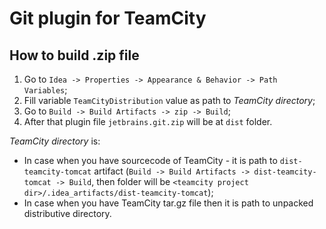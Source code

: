 Git plugin for TeamCity
=======================

How to build .zip file
----------------------

1. Go to `Idea -> Properties -> Appearance & Behavior -> Path Variables`;
2. Fill variable `TeamCityDistribution` value as path to _TeamCity directory_;
3. Go to `Build -> Build Artifacts -> zip -> Build`;
4. After that plugin file `jetbrains.git.zip` will be at `dist` folder.

_TeamCity directory_ is:
* In case when you have sourcecode of TeamCity - it is path to `dist-teamcity-tomcat` artifact (`Build -> Build Artifacts -> dist-teamcity-tomcat -> Build`, then folder will be `<teamcity project dir>/.idea_artifacts/dist-teamcity-tomcat`);
* In case when you have TeamCity tar.gz file then it is path to unpacked distributive directory.

